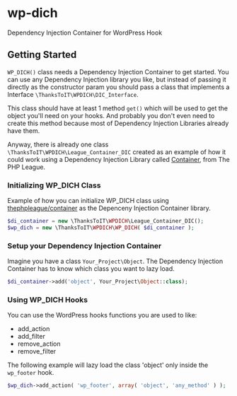 # wp-dich
Dependency Injection Container for WordPress Hook

## Getting Started
`WP_DICH()` class needs a Dependency Injection Container to get started.
You can use any Dependency Injection library you like, but instead of passing it directly as the constructor param you should pass a class that implements a Interface `\ThanksToIT\WPDICH\DIC_Interface`.

This class should have at least 1 method `get()` which will be used to get the object you'll need on your hooks.
And probably you don't even need to create this method because most of Dependency Injection Libraries already have them.

Anyway, there is already one class `\ThanksToIT\WPDICH\League_Container_DIC` created as an example of how it could work using a Dependency Injection Library called [Container](https://github.com/thephpleague/container), from The PHP League.

### Initializing WP_DICH Class
Example of how you can initialize WP_DICH class using [thephpleague/container](https://github.com/thephpleague/container) as the Depenceny Injection Container library.
```php
$di_container = new \ThanksToIT\WPDICH\League_Container_DIC();
$wp_dich = new \ThanksToIT\WPDICH\WP_DICH( $di_container );
```

### Setup your Dependency Injection Container
Imagine you have a class `Your_Project\Object`.
The Dependency Injection Container has to know which class you want to lazy load. 
```php
$di_container->add('object', Your_Project\Object::class);
```

### Using WP_DICH Hooks
You can use the WordPress hooks functions you are used to like:
- add_action
- add_filter
- remove_action
- remove_filter

The following example will lazy load the class 'object' only inside the `wp_footer` hook.
```php
$wp_dich->add_action( 'wp_footer', array( 'object', 'any_method' ) );
```
